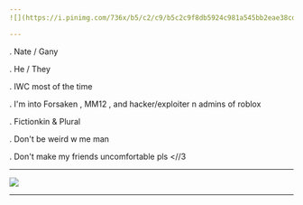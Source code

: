 ```yaml
---
![](https://i.pinimg.com/736x/b5/c2/c9/b5c2c9f8db5924c981a545bb2eae38cd.jpg)

---
```


. Nate / Gany

. He / They

. IWC most of the time

. I'm into Forsaken , MM12 , and hacker/exploiter n admins of roblox

. Fictionkin & Plural

. Don't be weird w me man
 
. Don't make my friends uncomfortable pls <//3

---
![](https://i.pinimg.com/736x/33/25/07/332507c308baed6291f4fd9396e7037f.jpg)

---
